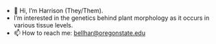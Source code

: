 - 👋 Hi, I’m Harrison (They/Them). 
-  I’m interested in the genetics behind plant morphology as it occurs in various tissue levels. 
- 📫 How to reach me: bellhar@oregonstate.edu
